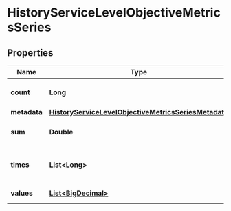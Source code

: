 

# HistoryServiceLevelObjectiveMetricsSeries

## Properties

Name | Type | Description | Notes
------------ | ------------- | ------------- | -------------
**count** | **Long** | Count of submitted metrics |  [optional]
**metadata** | [**HistoryServiceLevelObjectiveMetricsSeriesMetadata**](HistoryServiceLevelObjectiveMetricsSeriesMetadata.md) |  |  [optional]
**sum** | **Double** | Total Sum of the query |  [optional]
**times** | **List&lt;Long&gt;** | The query timestamps in epoch seconds |  [optional]
**values** | [**List&lt;BigDecimal&gt;**](BigDecimal.md) | The query values |  [optional]



